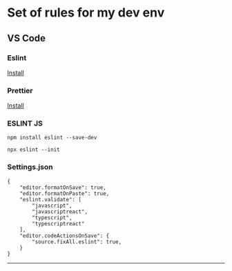 # Set of rules for my dev env

## VS Code

### Eslint

[Install](https://marketplace.visualstudio.com/items?itemName=dbaeumer.vscode-eslint)

### Prettier

[Install](https://marketplace.visualstudio.com/items?itemName=esbenp.prettier-vscode)

### ESLINT JS

`npm install eslint --save-dev`

`npx eslint --init`

### Settings.json

```
{
    "editor.formatOnSave": true,
    "editor.formatOnPaste": true,
    "eslint.validate": [
        "javascript",
        "javascriptreact",
        "typescript",
        "typescriptreact"
    ],
    "editor.codeActionsOnSave": {
        "source.fixAll.eslint": true,
    }    
}
```

---

